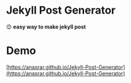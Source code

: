 # Jekyll Post Generator

😊 **easy way to make jekyll post**

# Demo

[https://anasrar.github.io/Jekyll-Post-Generator](https://anasrar.github.io/Jekyll-Post-Generator)